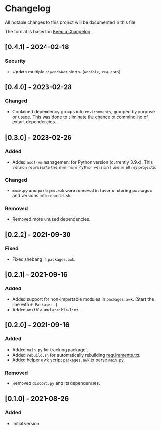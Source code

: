 # Changelog
All notable changes to this project will be documented in this file.

The format is based on [Keep a Changelog](https://keepachangelog.com/en/1.0.0/).

## [0.4.1] - 2024-02-18
### Security
- Update multiple `dependabot` alerts. (`ansible`, `requests`)

## [0.4.0] - 2023-02-28
### Changed
- Contained dependency groups into `environments`, grouped by purpose or usage. This was done to eliminate the chance of commingling of extant dependencies.

## [0.3.0] - 2023-02-26
### Added
- Added `asdf-vm` management for Python version (currently 3.9.x). This version represents the minimum Python version I use in all my projects.

### Changed
- `main.py` and `packages.awk` were removed in favor of storing packages and versions into `rebuild.sh`.

### Removed
- Removed more unused dependencies.

## [0.2.2] - 2021-09-30
### Fixed
- Fixed shebang in `packages.awk`.

## [0.2.1] - 2021-09-16
### Added
- Added support for non-importable modules in `packages.awk`. (Start the line with `# Package: `.)
- Added `ansible` and `ansible-lint`.

## [0.2.0] - 2021-09-16
### Added
- Added `main.py` for tracking package`.
- Added `rebuild.sh` for automatically rebuilding [requirements.txt].
- Added helper awk script `packages.awk` to parse `main.py`.

### Removed
- Removed `discord.py` and its dependencies.

## [0.1.0] - 2021-08-26
### Added
- Initial version


[rebuild.sh]: rebuild.sh
[requirements.txt]: requirements.txt
